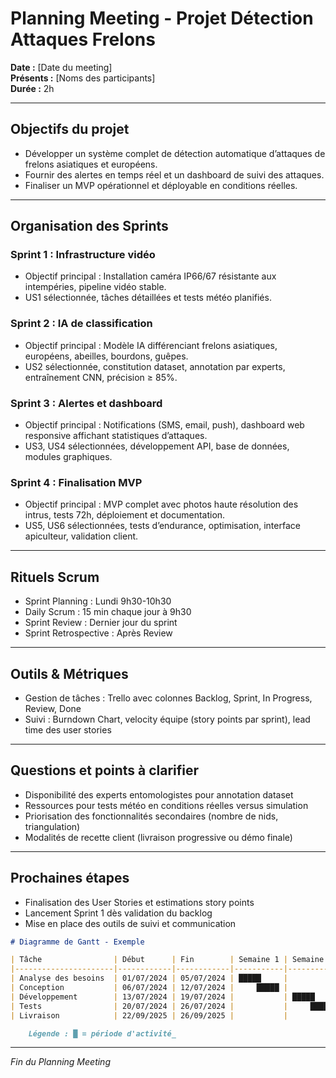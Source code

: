 # Planning Meeting - Projet Détection Attaques Frelons  
**Date :** [Date du meeting]  
**Présents :** [Noms des participants]  
**Durée :** 2h

---

## Objectifs du projet  
- Développer un système complet de détection automatique d’attaques de frelons asiatiques et européens.  
- Fournir des alertes en temps réel et un dashboard de suivi des attaques.  
- Finaliser un MVP opérationnel et déployable en conditions réelles.  

---

## Organisation des Sprints  

### Sprint 1 : Infrastructure vidéo  
- Objectif principal : Installation caméra IP66/67 résistante aux intempéries, pipeline vidéo stable.  
- US1 sélectionnée, tâches détaillées et tests météo planifiés.  

### Sprint 2 : IA de classification  
- Objectif principal : Modèle IA différenciant frelons asiatiques, européens, abeilles, bourdons, guêpes.  
- US2 sélectionnée, constitution dataset, annotation par experts, entraînement CNN, précision ≥ 85%.  

### Sprint 3 : Alertes et dashboard  
- Objectif principal : Notifications (SMS, email, push), dashboard web responsive affichant statistiques d’attaques.  
- US3, US4 sélectionnées, développement API, base de données, modules graphiques.  

### Sprint 4 : Finalisation MVP  
- Objectif principal : MVP complet avec photos haute résolution des intrus, tests 72h, déploiement et documentation.  
- US5, US6 sélectionnées, tests d’endurance, optimisation, interface apiculteur, validation client.  

---

## Rituels Scrum  
- Sprint Planning : Lundi 9h30-10h30  
- Daily Scrum : 15 min chaque jour à 9h30  
- Sprint Review : Dernier jour du sprint
- Sprint Retrospective : Après Review  

---

## Outils & Métriques  
- Gestion de tâches : Trello avec colonnes Backlog, Sprint, In Progress, Review, Done  
- Suivi : Burndown Chart, velocity équipe (story points par sprint), lead time des user stories  

---

## Questions et points à clarifier  
- Disponibilité des experts entomologistes pour annotation dataset  
- Ressources pour tests météo en conditions réelles versus simulation  
- Priorisation des fonctionnalités secondaires (nombre de nids, triangulation)  
- Modalités de recette client (livraison progressive ou démo finale)  

---

## Prochaines étapes  
- Finalisation des User Stories et estimations story points  
- Lancement Sprint 1 dès validation du backlog  
- Mise en place des outils de suivi et communication  

```markdown
# Diagramme de Gantt - Exemple

| Tâche                | Début      | Fin        | Semaine 1 | Semaine 2 | Semaine 3 | Semaine 4 |
|----------------------|------------|------------|-----------|-----------|-----------|-----------|
| Analyse des besoins  | 01/07/2024 | 05/07/2024 | █████     |           |           |           |
| Conception           | 06/07/2024 | 12/07/2024 |     █████ |           |           |           |
| Développement        | 13/07/2024 | 19/07/2024 |           | █████     |           |           |
| Tests                | 20/07/2024 | 26/07/2024 |           |     █████ |           |           |
| Livraison            | 22/09/2025 | 26/09/2025 |           |           |           |███████████|

    Légende : █ = période d'activité_
```

---

*Fin du Planning Meeting*  

